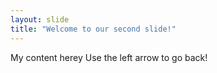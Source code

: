 ```yaml
---
layout: slide
title: "Welcome to our second slide!"
---
```

My content herey
Use the left arrow to go back!
